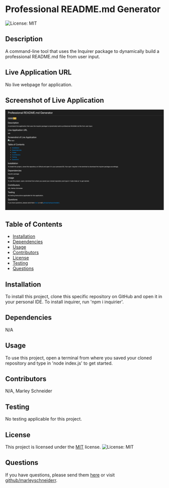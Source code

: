 # Professional README.md Generator 
![License: MIT](https://img.shields.io/badge/License-MIT-yellow.svg)
## Description
A command-line tool that uses the Inquirer package to dynamically build a professional README.md file from user input.

## Live Application URL
No live webpage for application.

## Screenshot of Live Application
![alt-text](./images/readme-example.png)

## Table of Contents
* [Installation](#installation)
* [Dependencies](#dependencies)
* [Usage](#usage)
* [Contributors](#contributors)
* [License](#license)
* [Testing](#testing)
* [Questions](#questions)

## Installation
To install this project, clone this specific repository on GitHub and open it in your personal IDE. To install inquirer, run 'npm i inquirier'.

## Dependencies 
N/A

## Usage
To use this project, open a terminal from where you saved your cloned repository and type in 'node index.js' to get started.

## Contributors 
N/A, Marley Schneider

## Testing
No testing applicable for this project.

## License

This project is licensed under the [MIT](https://opensource.org/licenses/MIT) license. ![License: MIT](https://img.shields.io/badge/License-MIT-yellow.svg)

## Questions
If you have questions, please send them [here](mailto:marleysue@gmail.colm?subject=[GitHub]%20Dev%20Connect) or visit [github/marleyschneiderr](https://github.com/marleyschneiderr).